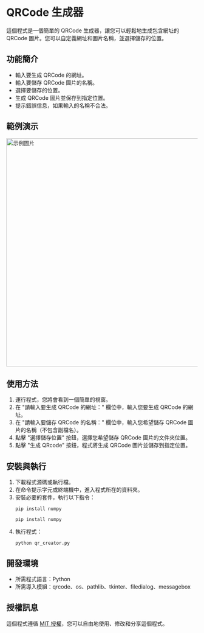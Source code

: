 # QRCode 生成器

這個程式是一個簡單的 QRCode 生成器，讓您可以輕鬆地生成包含網址的 QRCode 圖片。您可以自定義網址和圖片名稱，並選擇儲存的位置。

## 功能簡介

- 輸入要生成 QRCode 的網址。
- 輸入要儲存 QRCode 圖片的名稱。
- 選擇要儲存的位置。
- 生成 QRCode 圖片並保存到指定位置。
- 提示錯誤信息，如果輸入的名稱不合法。

## 範例演示

<img src="pic/qrcode.gif" alt="示例圖片" width="600">

## 使用方法

1. 運行程式，您將會看到一個簡單的視窗。
2. 在 "請輸入要生成 QRCode 的網址：" 欄位中，輸入您要生成 QRCode 的網址。
3. 在 "請輸入要儲存 QRCode 的名稱：" 欄位中，輸入您希望儲存 QRCode 圖片的名稱（不包含副檔名）。
4. 點擊 "選擇儲存位置" 按鈕，選擇您希望儲存 QRCode 圖片的文件夾位置。
5. 點擊 "生成 QRcode" 按鈕，程式將生成 QRCode 圖片並儲存到指定位置。

## 安裝與執行

1. 下載程式源碼或執行檔。
2. 在命令提示字元或終端機中，進入程式所在的資料夾。
3. 安裝必要的套件，執行以下指令：
    ```
    pip install numpy
    ```
    ```
    pip install numpy
    ```
4. 執行程式：
    ```
    python qr_creator.py
    ```

## 開發環境

- 所需程式語言：Python
- 所需導入模組：qrcode、os、pathlib、tkinter、filedialog、messagebox

## 授權訊息

這個程式遵循 [MIT 授權](LICENSE.txt)，您可以自由地使用、修改和分享這個程式。

